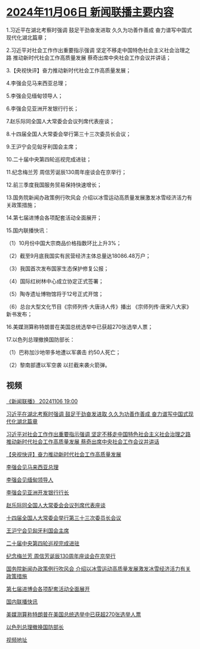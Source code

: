 # [2024年11月06日 新闻联播主要内容](https://tv.cctv.com/lm/xwlb/day/20241106.shtml)

1.习近平在湖北考察时强调 鼓足干劲奋发进取 久久为功善作善成 奋力谱写中国式现代化湖北篇章；

2.习近平对社会工作作出重要指示强调 坚定不移走中国特色社会主义社会治理之路 推动新时代社会工作高质量发展 蔡奇出席中央社会工作会议并讲话；

3.【央视快评】奋力推动新时代社会工作高质量发展；

4.李强会见马来西亚总理；

5.李强会见缅甸领导人；

6.李强会见亚洲开发银行行长；

7.赵乐际同全国人大常委会会议列席代表座谈；

8.十四届全国人大常委会举行第三十三次委员长会议；

9.王沪宁会见匈牙利国会主席；

10.二十届中央第四轮巡视完成进驻；

11.纪念梅兰芳 周信芳诞辰130周年座谈会在京举行；

12.前三季度我国服务贸易保持快速增长；

13.国务院新闻办政策例行吹风会 介绍以冰雪运动高质量发展激发冰雪经济活力有关政策措施；

14.第七届进博会各项配套活动全面展开；

15.国内联播快讯：

（1）10月份中国大宗商品价格指数环比上升3%；

（2）截至9月底我国实有民营经济主体总量达18086.48万户；

（3）我国首次发布国家生态保护修复公报；

（4）国际红树林中心成立协定正式签署；

（5）陶寺遗址博物馆将于12号正式开馆；

（6）总台大型文化节目《宗师列传·大唐诗人传》播出 《宗师列传·唐宋八大家》新书发布；

16.美媒测算称特朗普在美国总统选举中已获超270张选举人票；

17.以色列总理撤换国防部长：

（1）巴称加沙地带多地遭以军袭击 约50人死亡；

（2）黎南部遭以军空袭 以拦截来袭火箭弹。

## 视频

[《新闻联播》 20241106 19:00](https://tv.cctv.com/2024/11/06/VIDE7lHxB8qzlMnmmYgFuiNV241106.shtml)

[习近平在湖北考察时强调 鼓足干劲奋发进取 久久为功善作善成 奋力谱写中国式现代化湖北篇章](https://tv.cctv.com/2024/11/06/VIDEtEs0iFkWLmX1rAQKy5QU241106.shtml)

[习近平对社会工作作出重要指示强调 坚定不移走中国特色社会主义社会治理之路 推动新时代社会工作高质量发展 蔡奇出席中央社会工作会议并讲话](https://tv.cctv.com/2024/11/06/VIDEw5LHsKFZktJdl5w441fw241106.shtml)

[【央视快评】奋力推动新时代社会工作高质量发展](https://tv.cctv.com/2024/11/06/VIDEmNKgNygz7JZ83rDOuaQY241106.shtml)

[李强会见马来西亚总理](https://tv.cctv.com/2024/11/06/VIDEKywHh6L7df9QGDN389Mu241106.shtml)

[李强会见缅甸领导人](https://tv.cctv.com/2024/11/06/VIDEnL03t2LlQQI9LiN5sQxw241106.shtml)

[李强会见亚洲开发银行行长](https://tv.cctv.com/2024/11/06/VIDEvNAI4LMrMkyJQ42fCAtn241106.shtml)

[赵乐际同全国人大常委会会议列席代表座谈](https://tv.cctv.com/2024/11/06/VIDE9TubZaoqv4zKlAPU4LdK241106.shtml)

[十四届全国人大常委会举行第三十三次委员长会议](https://tv.cctv.com/2024/11/06/VIDEmfuUmhSZYVDXrSRyoAUj241106.shtml)

[王沪宁会见匈牙利国会主席](https://tv.cctv.com/2024/11/06/VIDEmoaSlVk5QhPOBjbkPttk241106.shtml)

[二十届中央第四轮巡视完成进驻](https://tv.cctv.com/2024/11/06/VIDEK7FCAuhYfhK9CyTLrx9g241106.shtml)

[纪念梅兰芳 周信芳诞辰130周年座谈会在京举行](https://tv.cctv.com/2024/11/06/VIDE4hF2EjKWSHXHdCHGy9d5241106.shtml)

[国务院新闻办政策例行吹风会 介绍以冰雪运动高质量发展激发冰雪经济活力有关政策措施](https://tv.cctv.com/2024/11/06/VIDEgqiSuUbdZQ44s1BWIvG5241106.shtml)

[第七届进博会各项配套活动全面展开](https://tv.cctv.com/2024/11/06/VIDEOJKvgBaSdXYfauLCaWD4241106.shtml)

[国内联播快讯](https://tv.cctv.com/2024/11/06/VIDEWFlNJuHyfadUCqiJWl7Q241106.shtml)

[美媒测算称特朗普在美国总统选举中已获超270张选举人票](https://tv.cctv.com/2024/11/06/VIDEq9FbE9wdrYA27RqaVsgS241106.shtml)

[以色列总理撤换国防部长](https://tv.cctv.com/2024/11/06/VIDEO2k6H7mDjYZGiCuyri3P241106.shtml)

[视频地址](https://tv.cctv.com/lm/xwlb/day/20241106.shtml) 

